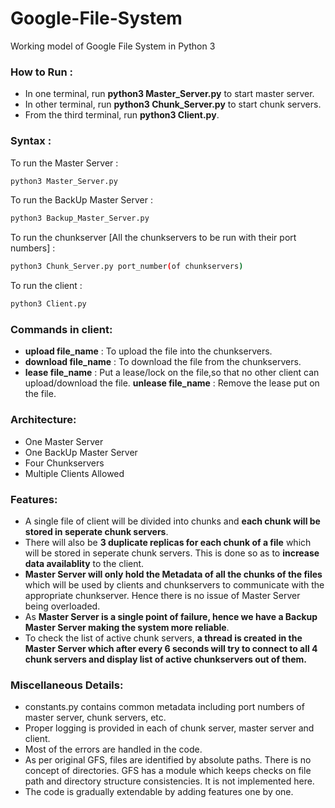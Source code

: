 # Google-File-System
Working model of Google File System in Python 3

### How to Run :
- In one terminal, run **python3 Master_Server.py** to start master server.
- In other terminal, run **python3 Chunk_Server.py** to start chunk servers.
- From the third terminal, run **python3 Client.py**.

### Syntax :
To run the Master Server : 
```sh
python3 Master_Server.py
```
To run the BackUp Master Server : 
```sh
python3 Backup_Master_Server.py
```
To run the chunkserver [All the chunkservers to be run with their port numbers] : 
```sh
python3 Chunk_Server.py port_number(of chunkservers)
```
To run the client :
```sh
python3 Client.py
```

### Commands in client:
- **upload file_name** : To upload the file into the chunkservers.
- **download file_name** : To download the file from the chunkservers.
- **lease file_name** : Put a lease/lock on the file,so that no other client can upload/download the file.
**unlease file_name** : Remove the lease put on the file.

### Architecture:
- One Master Server
- One BackUp Master Server
- Four Chunkservers
- Multiple Clients Allowed

### Features:
- A single file of client will be divided into chunks and **each chunk will be stored in seperate chunk servers**.
- There will also be **3 duplicate replicas for each chunk of a file** which will be stored in seperate chunk servers. This is done so as to **increase data availablity** to the client.
- **Master Server will only hold the Metadata of all the chunks of the files** which will be used by clients and chunkservers to communicate with the appropriate chunkserver. Hence there is no issue of Master Server being overloaded.
- As **Master Server is a single point of failure, hence we have a Backup Master Server making the system more reliable**.
- To check the list of active chunk servers, **a thread is created in the Master Server which after every 6 seconds will try to connect to all 4 chunk servers and display list of active chunkservers out of them.**

### Miscellaneous Details:
- constants.py contains common metadata including port numbers of master server, chunk servers, etc.
- Proper logging is provided in each of chunk server, master server and client.
- Most of the errors are handled in the code.
- As per original GFS, files are identified by absolute paths. There is no concept of directories. GFS has a module which keeps checks on file path and directory structure consistencies. It is not implemented here.
- The code is gradually extendable by adding features one by one.

